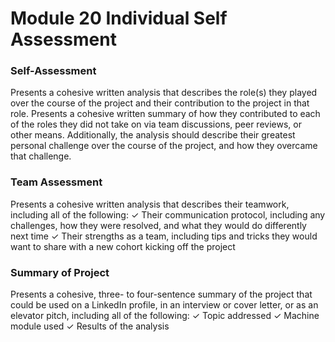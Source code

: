 # Module 20 Individual Self Assessment

### Self-Assessment

Presents a cohesive written analysis that describes the 
role(s) they played over the course of the project and 
their contribution to the project in that role. 
Presents a cohesive written summary of how they 
contributed to each of the roles they did not take on via 
team discussions, peer reviews, or other means. 
Additionally, the analysis should describe their greatest 
personal challenge over the course of the project, and 
how they overcame that challenge. 


### Team Assessment

Presents a cohesive written analysis that describes 
their teamwork, including all of the following: 
✓ Their communication protocol, including any 
challenges, how they were resolved, and what they 
would do differently next time 
✓ Their strengths as a team, including tips and tricks 
they would want to share with a new cohort kicking off 
the project 


### Summary of Project

Presents a cohesive, three- to four-sentence summary 
of the project that could be used on a LinkedIn profile, 
in an interview or cover letter, or as an elevator pitch, 
including all of the following: 
✓ Topic addressed
✓ Machine module used 
✓ Results of the analysis 

